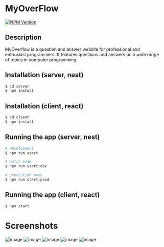 <h1>MyOverFlow</h1>

<a href="https://www.npmjs.com/~nestjscore" target="_blank"><img src="https://img.shields.io/npm/v/@nestjs/core.svg" alt="NPM Version" /></a>


## Description
MyOverflow is a question and answer website for professional and enthusiast programmers. It features questions and answers on a wide range of topics in computer programming.

## Installation (server, nest)

```bash
$ cd server
$ npm install
```

## Installation (client, react)

```bash
$ cd client
$ npm install
```

## Running the app (server, nest)

```bash
# development
$ npm run start

# watch mode
$ npm run start:dev

# production mode
$ npm run start:prod
```

## Running the app (client, react)

```bash
$ npm start
```


# Screenshots
![image](https://user-images.githubusercontent.com/96314993/161048894-e87c6da1-031e-4b28-973a-3d0b62f2cb06.png)
![image](https://user-images.githubusercontent.com/96314993/161048987-92a3b1d0-6f8e-48d1-8614-245b8f9641a1.png)
![image](https://user-images.githubusercontent.com/96314993/161051864-d9455340-6511-4475-b480-f7bb880fe945.png)
![image](https://user-images.githubusercontent.com/96314993/161052224-14245db7-9c4e-43ff-8346-b93ed1fa4a5c.png)
![image](https://user-images.githubusercontent.com/96314993/161052317-6f342eb4-5258-4ed9-ab3b-4ba60a766ae1.png)


